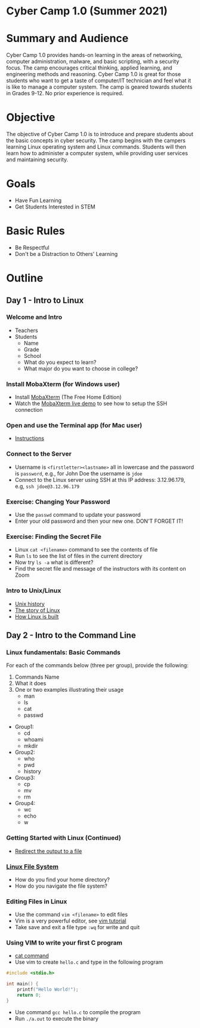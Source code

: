 Cyber Camp 1.0 (Summer 2021)
======================

# Summary and Audience
Cyber Camp 1.0 provides hands-on learning in the areas of networking, computer administration, malware, and basic scripting, with a security focus. The camp encourages critical thinking, applied learning, and engineering methods and reasoning. Cyber Camp 1.0 is great for those students who want to get a taste of computer/IT technician and feel what it is like to manage a computer system. The camp is geared towards students in Grades 9-12. No prior experience is required.

# Objective
The objective of Cyber Camp 1.0 is to introduce and prepare students about the basic concepts in cyber security. The camp begins with the campers learning Linux operating system and Linux commands. Students will then learn how to administer a computer system, while providing user services and maintaining security.

# Goals
- Have Fun Learning
- Get Students Interested in STEM

# Basic Rules
- Be Respectful
- Don't be a Distraction to Others' Learning

# Outline

## Day 1 - Intro to Linux

### Welcome and Intro
  - Teachers
  - Students
    - Name
    - Grade
    - School
    - What do you expect to learn?
    - What major do you want to choose in college?

### Install MobaXterm (for Windows user)
- Install [MobaXterm](https://mobaxterm.mobatek.net/download.html) (The Free Home Edition) 
- Watch the [MobaXterm live demo](https://mobaxterm.mobatek.net/demo.html) to see how to setup the SSH connection

<!-- ### Install XQuartz (for Mac user)
- Install [XQuartz](https://www.xquartz.org/)
- Reboot
  - Install [PUTTY](https://www.putty.org/) (if using Windows)
-->

### Open and use the Terminal app (for Mac user)
- [Instructions](https://www.howtogeek.com/682770/how-to-open-the-terminal-on-a-mac/)

### Connect to the Server
- Username is `<firstletter><lastname>` all in lowercase and the password is `password`, e.g., for John Doe the username is `jdoe`
- Connect to the Linux server using SSH at this IP address: 3.12.96.179, e.g, `ssh jdoe@3.12.96.179`

### Exercise: Changing Your Password
- Use the `passwd` command to update your password
- Enter your old password and then your new one. DON'T FORGET IT!

### Exercise: Finding the Secret File
- Linux `cat <filename>` command to see the contents of file
- Run `ls` to see the list of files in the current directory
- Now try `ls -a` what is different?
- Find the secret file and message of the instructors with its content on Zoom

<!--
### Intro to Virtual Machines
  - [What is a Virtual Machine (VM)?]
  - [Why VM?](https://www.linkedin.com/learning/learning-vmware-vsphere-6-5/why-virtual-machines)
  - What happens when you press Power - [Boot Process](https://youtu.be/RgLMBXg5b9I)
  - [Linux Boot Process](https://www.thegeekstuff.com/2011/02/linux-boot-process)
  - If you want to install your own Linux Virtual Machine, here are a couple of reference links:
     - [Reference Tutorial 1](https://www.lifewire.com/run-ubuntu-within-windows-virtualbox-2202098)
     - [Reference Tutorial 2](https://askubuntu.com/questions/142549/how-to-install-ubuntu-on-virtualbox)
 -->
 
### Intro to Unix/Linux
- [Unix history](https://youtu.be/7FjX7r5icV8)
- [The story of Linux](https://youtu.be/5ocq6_3-nEw)
- [How Linux is built](https://youtu.be/yVpbFMhOAwE)

## Day 2 - Intro to the Command Line

### Linux fundamentals: Basic Commands
  For each of the commands below (three per group), provide the following:
   1. Commands Name
   2. What it does
   3. One or two examples illustrating their usage
      - man
      - ls
      - cat
      - passwd
   - Group1:
      - cd
      - whoami
      - mkdir
   - Group2:
      - who
      - pwd
      - history
   - Group3:
      - cp
      - mv
      - rm
   - Group4:
      - wc
      - echo
      - w

<!--
- alias
- wget
- more
- less
- tail
- head
-->

### Getting Started with Linux (Continued)
- [Redirect the output to a file](https://askubuntu.com/questions/420981/how-do-i-save-terminal-output-to-a-file)

### [Linux File System](https://www.youtube.com/watch?v=HIXzJ3Rz9po)
- How do you find your home directory?
- How do you navigate the file system?

### Editing Files in Linux
- Use the command `vim <filename>` to edit files
- Vim is a very powerful editor, see [vim tutorial](https://www.openvim.com/)
- Take save and exit a file type `:wq` for write and quit

### Using VIM to write your first C program
- [cat command](https://www.cyberciti.biz/faq/cat-line-numbers-and-ranges-under-unix-linux/)
- Use vim to create `hello.c` and type in the following program
```c
#include <stdio.h>

int main() {
	printf("Hello World!");
	return 0;
}
```
- Use command `gcc hello.c` to compile the program
- Run `./a.out` to execute the binary

<!--
## Day 5 - Grep and Regular Expression
### Review
### [Access Permission](https://en.wikipedia.org/wiki/File-system_permissions)
- [chmod command](https://www.tutorialspoint.com/unix_commands/chmod.htm)
### grep
- [How To Use grep Command](https://phoenixnap.com/kb/grep-command-linux-unix-examples)
- [A Beginner’s Guide To Grep](https://www.opensourceforu.com/2012/06/beginners-guide-gnu-grep-basics/)

## Day 6 - Grep and Regular Expression (continued)
### grep
- search in the dictionary /usr/share/dict/words  
### Regular Expressions (regex)
- Powerful tool for searching
- Work through this tutorial on regex: [Regex Tutorial](http://regextutorials.com/intro.html?Basic%20symbols)
### Exercise
- Download the `week4_data.csv` file
- This spreadsheet has 4 columns, `lastname`, `firstname`, `email`, `grade`
- Write a command that returns all the entries of students who had an `A` for their `grade`
- Write a command that returns only students whose `lastname` begins with A-L and `grade` is B or higher
<!---
- Write a command that returns only the `email` and `grade` of students
-->
<!--### Game Time: [The Command Line Murders](https://github.com/veltman/clmystery.git)-->
<!--
## Day 7 - Networking: Introduction
 - [Sheldon likes Ubuntu](https://youtu.be/X_mzgdQGwY4)
### Networking
- [IP Addresses](https://youtu.be/7_-qWlvQQtY)
- [Network Ports](https://youtu.be/uMwzsh_Dd9Y)
- [Common Ports](http://www.meridianoutpost.com/resources/articles/well-known-tcpip-ports.php)
- [ifconfig](https://goinbigdata.com/demystifying-ifconfig-and-network-interfaces-in-linux/)

#### Insecure Connection
- Telnet, FTP, [RLogin/Rsh](https://sourcedaddy.com/networking/rlogin-rsh-and-rcp.html)

#### Secure Connection
- [SSH](https://youtu.be/v_cVEpESG3g) 
- service ssh status
<!-- 
- /etc/ssh/sshd\_config 
- [SSH Install](https://youtu.be/0KXZ6GnVza8)
- [SSH Keys](https://www.youtube.com/watch?v=EuIYabZS3ow)
- SSH into partner's machine with previously created account
-->
<!--
### How to tell what doors (ports and services) are open
- netstat
- nmap localhost
- [nmap cheat sheet](https://hackertarget.com/nmap-cheatsheet-a-quick-reference-guide/)

### How to detect if someone is on your machine?
- w
- who
- lastlog

### How to kill a process
- ps
- kill
- Put commands in background with `&`
- wget `forever`
 - wget https://github.com/camel-clarkson/CSC/blob/CSC2020/script/forever
- chmod of the file property
- Run `forever` in background
- Find `forever`'s pid using `ps`
- Kill `forever` with the `kill` command
<!--
## Day 8 - Malware and Bash Scripting

### Malware
- [Malware](https://youtu.be/juw6sPEGuEk)
- [Virus vs Worm vs Trojan Horse](https://youtu.be/y8a3QoTg4VQ)
- [Ransomware](https://www.youtube.com/watch?v=nNNDrS6-5Vg)

### Intro to Bash Scripting
- We can put series of commands in a script and run it
- Importantly we can store the outputs of commands in variables. Please try the following commands on command line,
```bash
id=$(whoami)
echo $id
```
- We surround commands with `$(...)`
- Variables are referenced with $, i.e., for a variable named `x` to use it we would write `$x`

### Exercise
- Write the following hello world script using vim editor
- Remember to give the bash script a name, like mytest.sh
```bash
#!/bin/bash

echo "Hello, World!"
```
- Run it by type
```bash
bash mytest.sh
```
- Anohter way to run it is to use `chmod` command to make the file executable first then run it.  
- Next, modify the script to ask user to input a name
```bash
#!/bin/bash

echo "Write your name"
read name

echo "Hello, $name"
```
- Take this idea and write a script named `get_grade.sh` which prompts the user to input a grade. Then the script will return all the entries with that grade reading from `week4_data.csv`

### Closing
- Closing remarks
- Please take a moment to fill out the [feedback form](https://app.smartsheet.com/b/form/30881ca40465431598f81285fd1df2d2)

<!--
- netstat -lntu
### [Sudo](https://www.youtube.com/watch?v=imnEUvvDxc4)
- [Malware](https://www.youtube.com/watch?v=afzkoB_lYNk)
-->

<!--
### Installing Software/Packages
- [apt-get](https://youtu.be/EJgXqQvqaIM)
- Update & Upgrade
- Install & Unistall
- Look at all Packages in Software Manager
-
### Users/Groups
- [adduser/group](https://www.youtube.com/watch?v=-OzmiIPOTxI)
- Add a user to your machine
  - username = student ; pw = student
  - giving sudo access to the user you created
- Passwords (strong passwords are IMPORTANT!)
- Permissions (root vs normal user)
- deluser
- Exercise - Can you add, then delete a user?
-->

<!--### Fun exercise (Which group can remote log in first)-->

<!--  
### [Remote Administration](https://www.youtube.com/watch?v=o-W_mDGX1bY)

-->

<!--
- pkill -KILL/STOP -u username
- Lock account - passwd -l username
-->

<!--### Services
- start, stop, restart
- `/etc/init.d`
-->
<!--
### Intro to Scripts
- changeSSHPort.sh
setSSHBanner.sh - Banner - /etc/issue.net n
- setHTML.sh
getFailLog.sh - Logging Fails - /var/log/auth.log
-->

<!-- ## Week 7 - Networking: Making Your Own Server
### Node.js
- Read the following Node.js tutorials: [tutorial 1](https://www.guru99.com/node-js-express.html) and [tutorial 2](https://medium.com/@adnanrahic/hello-world-app-with-node-js-and-express-c1eb7cfa8a30)
- Make directory `public/views`
- Then create `public/views/index.html` [example index.html](https://gist.github.com/nfarring/1113292). This will be what you see when you land on the webpage
- [Intro to HTML](https://youtu.be/jVMKUyBXiiY)
- Customize your index.html to include your name somewhere on the page
- Install the express package with `npm install express`
- Create `app.js` in your project directory
- The insturctors will provide you with the port to run your server on
- Add the following code to have the server serve your index.html to the client when they load the page
```js
// Handle request to serve main file
app.get('/', function(req, res) {
	// __dirname is the working directory of the project
	res.sendFile(__dirname + '/public/views/index.html');
});

// allow the server to serve content from public directory
app.use(express.static('public'));
```
- Run the server in the background using the command `node`
- Launch firefox and navigate to localhost:your-port-here
- Ensure that you see your web page
- Kill the node server using the `kill` command

<!-- ## Week 8 Bash Scripting (Part 2)
### Exercises
- Run the command `ps aux`
- Create script to launch node sever in the background
- Create script to kill the node server **you** launched
- **TODO**
- Hint, what does the following command do? `ps aux | grep -E "$me.*[0-9][[:space:]]+node app.js" | tr -s ' '| cut -d ' ' -f 2` How does it work?
<!-- ### Firewalls
- Practice denying your partner through both port and IP addr.
- [Post Class Survey](https://forms.gle/i3LoSjwZvFU1KZAZA)
-->

